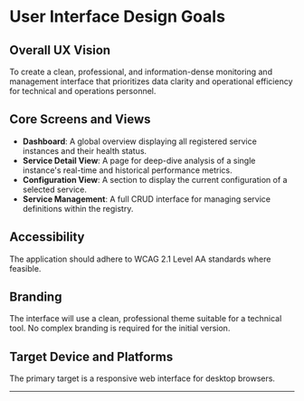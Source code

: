 # **User Interface Design Goals**

## **Overall UX Vision**
To create a clean, professional, and information-dense monitoring and management interface that prioritizes data clarity and operational efficiency for technical and operations personnel.

## **Core Screens and Views**
* **Dashboard**: A global overview displaying all registered service instances and their health status.
* **Service Detail View**: A page for deep-dive analysis of a single instance's real-time and historical performance metrics.
* **Configuration View**: A section to display the current configuration of a selected service.
* **Service Management**: A full CRUD interface for managing service definitions within the registry.

## **Accessibility**
The application should adhere to WCAG 2.1 Level AA standards where feasible.

## **Branding**
The interface will use a clean, professional theme suitable for a technical tool. No complex branding is required for the initial version.

## **Target Device and Platforms**
The primary target is a responsive web interface for desktop browsers.

---